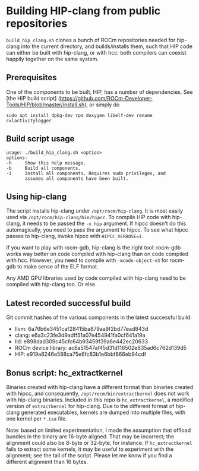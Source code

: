 # Building HIP-clang from public repositories

`build_hip_clang.sh` clones a bunch of ROCm repositories needed for
hip-clang into the current directory, and builds/installs them, such
that HIP code can either be built with hip-clang, or with hcc: both
compilers can coexist happily together on the same system. 

## Prerequisites

One of the components to be built, HIP, has a number of dependencies. See
[the HIP build script]
(https://github.com/ROCm-Developer-Tools/HIP/blob/master/install.sh), 
or simply do
```
sudo apt install dpkg-dev rpm doxygen libelf-dev rename cxlactivitylogger
```

## Build script usage

```
usage: ./build_hip_clang.sh <option>
options:
-h     Show this help message.
-b     Build all components.
-i     Install all components. Requires sudo privileges, and
       assumes all components have been built.
```

## Using hip-clang

The script installs hip-clang under `/opt/rocm/hip-clang`. It is most easily
used via `/opt/rocm/hip-clang/bin/hipcc`. To compile HIP code with hip-clang,
it needs to be passed the `-x hip` argument. If hipcc doesn't do this
automagically, you need to pass the argument to hipcc. To see what hipcc
passes to hip-clang, invoke hipcc with `HIPCC_VERBOSE=1`.

If you want to play with rocm-gdb, hip-clang is the right tool: rocm-gdb works
way better on code compiled with hip-clang than on code compiled with hcc. 
However, you need to compile with `-mcode-object-v3` for rocm-gdb to make
sense of the ELF format.

Any AMD GPU libraries used by code compiled with hip-clang need to be compiled
with hip-clang too. Or else.

## Latest recorded successful build

Git commit hashes of the various components in the latest successful build:
* llvm: 6a76b6e3451caf28415ba879aa9f2bd77ead843d
* clang: e6a3c23fe3d9adff51a07e454941fa0cf641a19a
* lld: e898dad309c45cfc64b93459f39a6e442ec20633
* ROCm device library: ac6a51547af45d31d116502e835ad6c762d139d5
* HIP: e919a8246e588ca75e6fc83b1e6bbf866eb94cdf

## Bonus script: hc_extractkernel

Binaries created with hip-clang have a different format than binaries created
with hipcc, and consequently, `/opt/rocm/bin/extractkernel` does not work
with hip-clang binaries. Included in this repo is `hc_extractkernel`, a
modified version of `extractkernel` for hip-clang. Due to the different
format of hip-clang generated executables, kernels are dumped into multiple
files, with one kernel per `*.isa` file.

Note: based on limited experimentation, I made the assumption that offload
bundles in the binary are 16-byte aligned. That may be incorrect; the alignment
could also be 8-byte or 32-byte, for instance. If `hc_extractkernel` fails to
extract some kernels, it may be useful to experiment with the alignment; see
the tail of the script. Please let me know if you find a different alignment
than 16 bytes.
